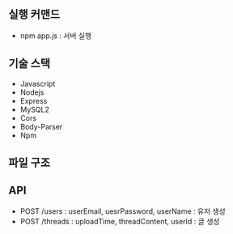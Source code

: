 ## 실행 커맨드
* npm app.js : 서버 실행

## 기술 스택
* Javascript
* Nodejs
* Express
* MySQL2
* Cors
* Body-Parser
* Npm

## 파일 구조

## API
* POST /users : userEmail, uesrPassword, userName : 유저 생성
* POST /threads : uploadTime, threadContent, userId : 글 생성